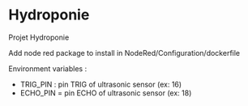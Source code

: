 # Hydroponie
Projet Hydroponie

Add node red package to install in NodeRed/Configuration/dockerfile

Environment variables :
 - TRIG_PIN : pin TRIG of ultrasonic sensor (ex: 16)
 - ECHO_PIN = pin ECHO of ultrasonic sensor (ex: 18)